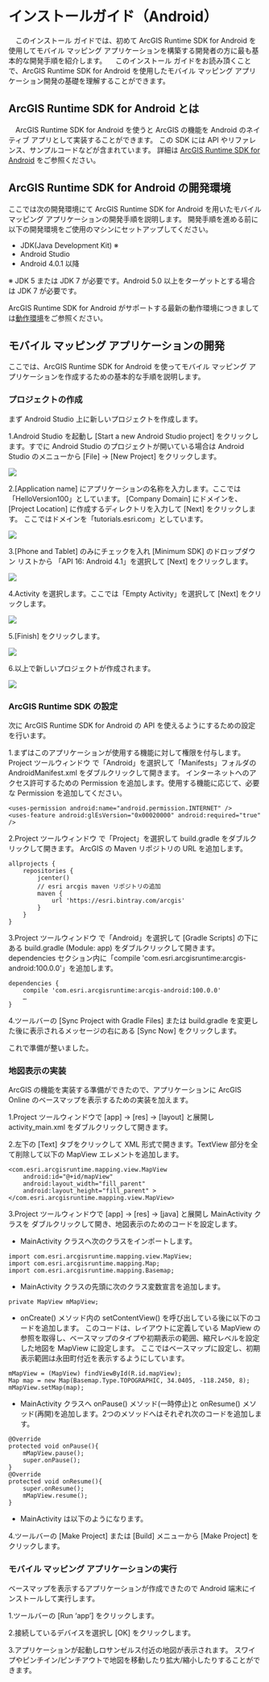 # インストールガイド（Android）

　このインストール ガイドでは、初めて ArcGIS Runtime SDK for Android を使用してモバイル マッピング アプリケーションを構築する開発者の方に最も基本的な開発手順を紹介します。
　このインストール ガイドをお読み頂くことで、ArcGIS Runtime SDK for Android を使用したモバイル マッピング アプリケーション開発の基礎を理解することができます。

## ArcGIS Runtime SDK for Android とは

　ArcGIS Runtime SDK for Android を使うと ArcGIS の機能を Android のネイティブ アプリとして実装することができます。
この SDK には API やリファレンス、サンプルコードなどが含まれています。
詳細は [ArcGIS Runtime SDK for Android](http://www.esrij.com/products/arcgis-runtime-sdk-for-android/) をご参照ください。

## ArcGIS Runtime SDK for Android の開発環境

ここでは次の開発環境にて ArcGIS Runtime SDK for Android を用いたモバイル マッピング アプリケーションの開発手順を説明します。
開発手順を進める前に以下の開発環境をご使用のマシンにセットアップしてください。

* JDK(Java Development Kit) ※
* Android Studio
* Android 4.0.1 以降

※ JDK 5 または JDK 7 が必要です。Android 5.0 以上をターゲットとする場合は JDK 7 が必要です。

ArcGIS Runtime SDK for Android がサポートする最新の動作環境につきましては[動作環境](http://www.esrij.com/products/arcgis-runtime-sdk-for-android/environments/)をご参照ください。

## モバイル マッピング アプリケーションの開発

ここでは、ArcGIS Runtime SDK for Android を使ってモバイル マッピング アプリケーションを作成するための基本的な手順を説明します。

### プロジェクトの作成

まず Android Studio 上に新しいプロジェクトを作成します。

1.Android Studio を起動し [Start a new Android Studio project] をクリックします。すでに Android Studio のプロジェクトが開いている場合は Android Studio のメニューから [File] → [New Project] をクリックします。

![](img_android/1.StartupAndroid.png)

2.[Application name] にアプリケーションの名称を入力します。ここでは「HelloVersion100」としています。
[Company Domain] にドメインを、[Project Location] に作成するディレクトリを入力して [Next] をクリックします。
ここではドメインを「tutorials.esri.com」としています。

![](img_android/2.makeProject.png)

3.[Phone and Tablet] のみにチェックを入れ [Minimum SDK] のドロップダウン リストから 「API 16: Android 4.1」を選択して [Next] をクリックします。

![](img_android/3.choseAndroidVersion.png)

4.Activity を選択します。ここでは「Empty Activity」を選択して [Next] をクリックします。

![](img_android/4.choseActivity.png)

5.[Finish] をクリックします。

![](img_android/5.makeActivity.png)

6.以上で新しいプロジェクトが作成されます。

![](img_android/6.finish_startProject.png)

### ArcGIS Runtime SDK の設定

次に ArcGIS Runtime SDK for Android の API を使えるようにするための設定を行います。

1.まずはこのアプリケーションが使用する機能に対して権限を付与します。
Project ツールウィンドウ で「Android」を選択して「Manifests」フォルダの AndroidManifest.xml をダブルクリックして開きます。
インターネットへのアクセス許可するための Permission を追加します。使用する機能に応じて、必要な Permission を追加してください。

```
<uses-permission android:name="android.permission.INTERNET" />
<uses-feature android:glEsVersion="0x00020000" android:required="true" />
```

2.Project ツールウィンドウ で「Project」を選択して build.gradle をダブルクリックして開きます。
ArcGIS の Maven リポジトリの URL を追加します。

```
allprojects {
    repositories {
        jcenter()
        // esri arcgis maven リポジトリの追加
        maven {
            url 'https://esri.bintray.com/arcgis'
        }
    }
}
```

3.Project ツールウィンドウ で「Android」を選択して [Gradle Scripts] の下にある build.gradle (Module: app) をダブルクリックして開きます。dependencies セクション内に「compile 'com.esri.arcgisruntime:arcgis-android:100.0.0'」を追加します。

```
dependencies {
    compile 'com.esri.arcgisruntime:arcgis-android:100.0.0'
    …
}
```

4.ツールバーの [Sync Project with Gradle Files] または build.gradle を変更した後に表示されるメッセージの右にある [Sync Now] をクリックします。


これで準備が整いました。

### 地図表示の実装

ArcGIS の機能を実装する準備ができたので、アプリケーションに ArcGIS Online のベースマップを表示するための実装を加えます。

1.Project ツールウィンドウで [app] → [res] → [layout] と展開し activity_main.xml をダブルクリックして開きます。

2.左下の [Text] タブをクリックして XML 形式で開きます。TextView 部分を全て削除して以下の MapView エレメントを追加します。

```
<com.esri.arcgisruntime.mapping.view.MapView
    android:id="@+id/mapView"
    android:layout_width="fill_parent"
    android:layout_height="fill_parent" >
</com.esri.arcgisruntime.mapping.view.MapView>
```

3.Project ツールウィンドウで [app] → [res] → [java] と展開し MainActivity クラスを ダブルクリックして開き、地図表示のためのコードを設定します。

* MainActivity クラスへ次のクラスをインポートします。

```
import com.esri.arcgisruntime.mapping.view.MapView;
import com.esri.arcgisruntime.mapping.Map;
import com.esri.arcgisruntime.mapping.Basemap;
```
* MainActivity クラスの先頭に次のクラス変数宣言を追加します。

```
private MapView mMapView;
```
* onCreate() メソッド内の setContentView() を呼び出している後に以下のコードを追加します。
このコードは、レイアウトに定義している MapView の参照を取得し、ベースマップのタイプや初期表示の範囲、縮尺レベルを設定した地図を MapView に設定します。
ここではベースマップに設定し、初期表示範囲は永田町付近を表示するようにしています。

```
mMapView = (MapView) findViewById(R.id.mapView);
Map map = new Map(Basemap.Type.TOPOGRAPHIC, 34.0405, -118.2450, 8);
mMapView.setMap(map);
```
* MainActivity クラスへ onPause() メソッド(一時停止)と onResume() メソッド(再開)を追加します。2つのメソッドへはそれぞれ次のコードを追加します。

```
@Override
protected void onPause(){
    mMapView.pause();
    super.onPause();
}
@Override
protected void onResume(){
    super.onResume();
    mMapView.resume();
}
```

* MainActivity は以下のようになります。

4.ツールバーの [Make Project] または [Build] メニューから [Make Project] をクリックします。

### モバイル マッピング アプリケーションの実行

ベースマップを表示するアプリケーションが作成できたので Android 端末にインストールして実行します。

1.ツールバーの [Run ‘app’] をクリックします。

2.接続しているデバイスを選択し [OK] をクリックします。

3.アプリケーションが起動しロサンゼルス付近の地図が表示されます。
スワイプやピンチイン/ピンチアウトで地図を移動したり拡大/縮小したりすることができます。

